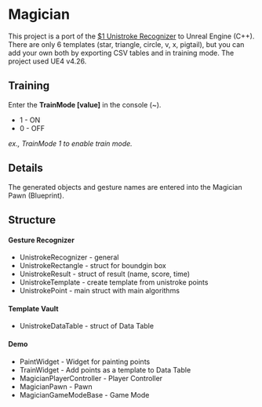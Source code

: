 # Magician
This project is a port of the [$1 Unistroke Recognizer](http://faculty.washington.edu/wobbrock/pubs/uist-07.01.pdf) to Unreal Engine (C++). There are only 6 templates (star, triangle, circle, v, x, pigtail), but you can add your own both by exporting CSV tables and in training mode. The project used UE4 v4.26.
## Training
Enter the **TrainMode [value]** in the console (~).
* 1 - ON
* 0 - OFF

 *ex., TrainMode 1 to enable train mode.* 
## Details
The generated objects and gesture names are entered into the Magician Pawn (Blueprint). 
## Structure
#### Gesture Recognizer
* UnistrokeRecognizer - general
* UnistrokeRectangle - struct for boundgin box
* UnistrokeResult - struct of result (name, score, time)
* UnistrokeTemplate - create template from unistroke points
* UnistrokePoint - main struct with main algorithms
#### Template Vault
* UnistrokeDataTable - struct of Data Table
#### Demo
* PaintWidget - Widget for painting points
* TrainWidget - Add points as a template to Data Table
* MagicianPlayerController - Player Controller
* MagicianPawn - Pawn
* MagicianGameModeBase - Game Mode
